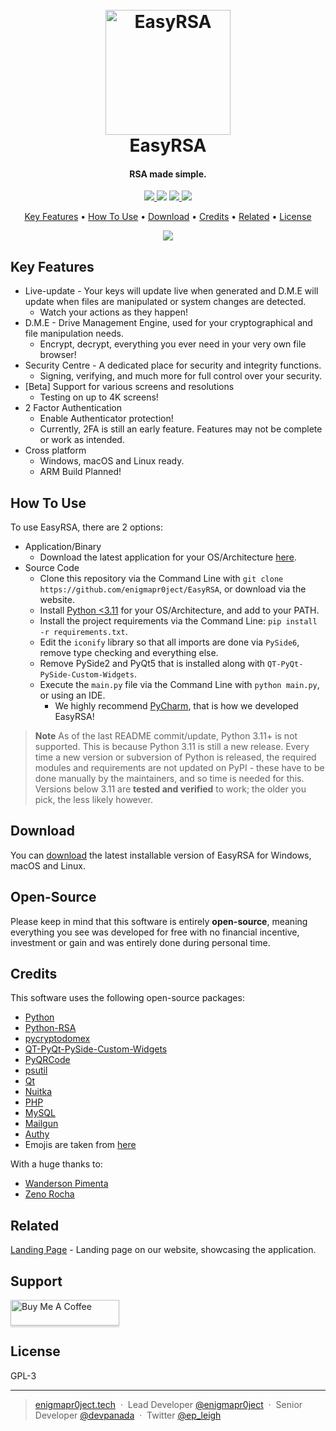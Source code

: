 
<h1 align="center">
  <br>
  <a href="https://enigmapr0ject.tech/easyrsa"><img src="https://i.imgur.com/1dgTHZ8.png" alt="EasyRSA" width="200"></a>
  <br>
  EasyRSA
  <br>
</h1>

<h4 align="center">RSA made simple.</h4>

<p align="center">
  <a href="https://github.com/enigmapr0ject/EasyRSA/releases">
    <img src="https://img.shields.io/github/v/release/enigmapr0ject/EasyRSA?label=Release&logo=GitHub&sort=semver&style=for-the-badge">
  </a>
  <a href="https://github.com/enigmapr0ject/EasyRSA/branches"><img src="https://img.shields.io/github/last-commit/enigmapr0ject/EasyRSA?logo=GitHub&style=for-the-badge"></a>
  <a href="https://github.com/enigmapr0ject/EasyRSA/releases/tag/0.0.5">
      <img src="https://img.shields.io/github/repo-size/enigmapr0ject/EasyRSA?logo=GitHub&style=for-the-badge">
  </a>
  <a href="https://github.com/enigmapr0ject/EasyRSA/blob/main/main.py">
    <img src="https://img.shields.io/tokei/lines/github/enigmapr0ject/EasyRSA?logo=Python&style=for-the-badge">
  </a>
</p>

<p align="center">
  <a href="#key-features">Key Features</a> •
  <a href="#how-to-use">How To Use</a> •
  <a href="#download">Download</a> •
  <a href="#credits">Credits</a> •
  <a href="#related">Related</a> •
  <a href="#license">License</a>
</p>

<p align="center">
<img src="https://user-images.githubusercontent.com/55900441/213927396-2fc23f79-328d-43cf-b504-404f836d17f1.gif">
</p>

## Key Features

* Live-update - Your keys will update live when generated and D.M.E will update when files are manipulated or system changes are detected.
  - Watch your actions as they happen!
* D.M.E - Drive Management Engine, used for your cryptographical and file manipulation needs.
  - Encrypt, decrypt, everything you ever need in your very own file browser!
* Security Centre - A dedicated place for security and integrity functions.
  - Signing, verifying, and much more for full control over your security.
* [Beta] Support for various screens and resolutions
  - Testing on up to 4K screens!
* 2 Factor Authentication
  - Enable Authenticator protection!
  - Currently, 2FA is still an early feature. Features may not be complete or work as intended.
* Cross platform
  - Windows, macOS and Linux ready.
  - ARM Build Planned!

## How To Use

To use EasyRSA, there are 2 options:

* Application/Binary
  - Download the latest application for your OS/Architecture [here](https://github.com/enigmapr0ject/EasyRSA/releases).
* Source Code
  - Clone this repository via the Command Line with `git clone https://github.com/enigmapr0ject/EasyRSA`, or download via the website.
  - Install [Python <3.11](https://python.org) for your OS/Architecture, and add to your PATH.
  - Install the project requirements via the Command Line: `pip install -r requirements.txt`.
  - Edit the `iconify` library so that all imports are done via `PySide6`, remove type checking and everything else.
  - Remove PySide2 and PyQt5 that is installed along with `QT-PyQt-PySide-Custom-Widgets`.
  - Execute the `main.py` file via the Command Line with `python main.py`, or using an IDE.
    - We highly recommend [PyCharm](https://www.jetbrains.com/pycharm/), that is how we developed EasyRSA!

> **Note**
> As of the last README commit/update, Python 3.11+ is not supported. This is because Python 3.11 is still a new release. Every time a new version or subversion of Python is released, the required modules and requirements are not updated on PyPI - these have to be done manually by the maintainers, and so time is needed for this. Versions below 3.11 are **tested and verified** to work; the older you pick, the less likely however.

## Download

You can [download](https://github.com/enigmapr0ject/EasyRSA/releases/tag/0.0.5) the latest installable version of EasyRSA for Windows, macOS and Linux.

## Open-Source

Please keep in mind that this software is entirely **open-source**, meaning everything you see was developed for free with no financial incentive, investment or gain and was entirely done during personal time.

## Credits

This software uses the following open-source packages:

- [Python](https://python.org/)
- [Python-RSA](https://github.com/sybrenstuvel/python-rsa)
- [pycryptodomex](https://pypi.org/project/pycryptodomex/)
- [QT-PyQt-PySide-Custom-Widgets](https://github.com/KhamisiKibet/QT-PyQt-PySide-Custom-Widgets)
- [PyQRCode](https://pypi.org/project/PyQRCode/)
- [psutil](https://pypi.org/project/psutil/)
- [Qt](https://qt.io)
- [Nuitka](https://nuitka.net)
- [PHP](https://php.net)
- [MySQL](https://mysql.com)
- [Mailgun](https://www.mailgun.com/)
- [Authy](https://authy.com/)
- Emojis are taken from [here](https://github.com/arvida/emoji-cheat-sheet.com)

With a huge thanks to:

- [Wanderson Pimenta](https://github.com/Wanderson-Magalhaes)
- [Zeno Rocha](https://zenorocha.com/)

## Related

[Landing Page](https://enigmapr0ject.tech/easyrsa) - Landing page on our website, showcasing the application.

## Support

<a href="https://www.buymeacoffee.com/enigmapr0ject" target="_blank"><img src="https://www.buymeacoffee.com/assets/img/custom_images/purple_img.png" alt="Buy Me A Coffee" style="height: 41px !important;width: 174px !important;box-shadow: 0px 3px 2px 0px rgba(190, 190, 190, 0.5) !important;-webkit-box-shadow: 0px 3px 2px 0px rgba(190, 190, 190, 0.5) !important;" ></a>

## License

GPL-3 

---

> [enigmapr0ject.tech](https://enigmapr0ject.tech) &nbsp;&middot;&nbsp;
> Lead Developer [@enigmapr0ject](https://github.com/enigmapr0ject) &nbsp;&middot;&nbsp;
> Senior Developer [@devpanada](https://github.com/devpanada) &nbsp;&middot;&nbsp;
> Twitter [@ep_leigh](https://twitter.com/ep_leigh)
